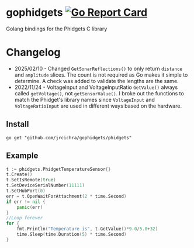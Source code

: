 # gophidgets [![Go Report Card](https://goreportcard.com/badge/github.com/jrcichra/gophidgets)](https://goreportcard.com/report/github.com/jrcichra/gophidgets)

Golang bindings for the Phidgets C library

# Changelog

- 2025/02/10 - Changed `GetSonarReflections()` to only return `distance` and `amplitude` slices. The count is not required as Go makes it simple to determine. A check was added to validate the lengths are the same.
- 2022/11/24 - VoltageInput and VoltageInputRatio `GetValue()` always called `getVoltage()`, not `getSensorValue()`. I broke out the functions to match the Phidget's library names since `VoltageInput` and `VoltageRatioInput` are used in different ways based on the hardware.

## Install

`go get "github.com/jrcichra/gophidgets/phidgets"`

## Example

```go
t := phidgets.PhidgetTemperatureSensor{}
t.Create()
t.SetIsRemote(true)
t.SetDeviceSerialNumber(11111)
t.SetHubPort(0)
err = t.OpenWaitForAttachment(2 * time.Second)
if err != nil {
    panic(err)
}
//Loop forever
for {
    fmt.Println("Temperature is", t.GetValue()*9.0/5.0+32)
    time.Sleep(time.Duration(5) * time.Second)
}
```
